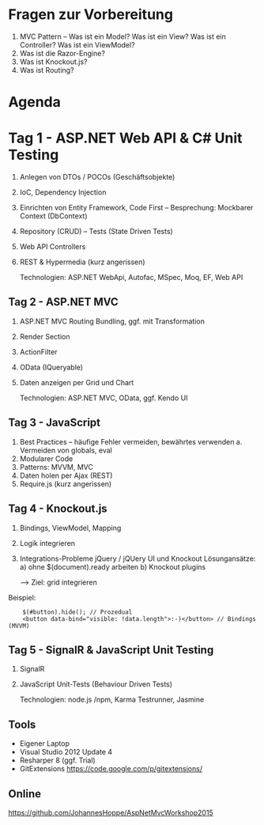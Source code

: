 # Fragen zur Vorbereitung

1. MVC Pattern – Was ist ein Model? Was ist ein View? Was ist ein Controller? Was ist ein ViewModel?
2. Was ist die Razor-Engine?
3. Was ist Knockout.js?
4. Was ist Routing?

# Agenda


# Tag 1 - ASP.NET Web API & C# Unit Testing
1. Anlegen von DTOs / POCOs (Geschäftsobjekte)
2. IoC, Dependency Injection
3. Einrichten von Entity Framework, Code First – Besprechung: Mockbarer Context (DbContext)
4. Repository (CRUD) – Tests (State Driven Tests)
5. Web API Controllers 
6. REST & Hypermedia (kurz angerissen)

    Technologien: ASP.NET WebApi, Autofac, MSpec, Moq, EF, Web API


## Tag 2 - ASP.NET MVC
1. ASP.NET MVC Routing Bundling, ggf. mit Transformation
2. Render Section
3. ActionFilter
4. OData (IQueryable)
5. Daten anzeigen per Grid und Chart

    Technologien: ASP.NET MVC, OData, ggf. Kendo UI 


## Tag 3 - JavaScript

1. Best Practices – häufige Fehler vermeiden, bewährtes verwenden a. Vermeiden von globals, eval
2. Modularer Code
2. Patterns: MVVM, MVC
3. Daten holen per Ajax (REST)
4. Require.js (kurz angerissen)


## Tag 4 - Knockout.js

1. Bindings, ViewModel, Mapping
2. Logik integrieren
3. Integrations-Probleme jQuery / jQUery UI und Knockout
    Lösungansätze:
    a) ohne $(document).ready arbeiten
    b) Knockout plugins

    --> Ziel: grid integrieren

Beispiel:
```
    $(#button).hide(); // Prozedual
    <button data-bind="visible: !data.length">:-)</button> // Bindings (MVVM)
```

## Tag 5 - SignalR & JavaScript Unit Testing

1. SignalR
2. JavaScript Unit-Tests (Behaviour Driven Tests)

    Technologien: node.js /npm, Karma Testrunner, Jasmine





## Tools

* Eigener Laptop                              
* Visual Studio 2012 Update 4
* Resharper 8 (ggf. Trial)
* GitExtensions https://code.google.com/p/gitextensions/


## Online

https://github.com/JohannesHoppe/AspNetMvcWorkshop2015